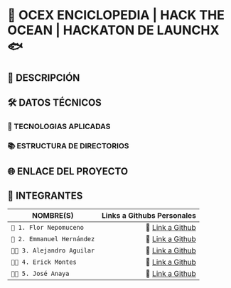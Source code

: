 # 🐋 OCEX ENCICLOPEDIA | HACK THE OCEAN | HACKATON DE LAUNCHX 🐟

## 🦀 DESCRIPCIÓN

## 🛠 DATOS TÉCNICOS

### 🧪 TECNOLOGIAS APLICADAS
### 📚 ESTRUCTURA DE DIRECTORIOS


## 🌐 ENLACE DEL PROYECTO

## 📖 INTEGRANTES 

| NOMBRE(S)                         |                             Links a Githubs Personales |
| --------------------------------  | ---------------------------------------------------:   |
| `👩 1. Flor Nepomuceno`           |  📎 [Link a Github](https://github.com/FlorNepomuceno) |
| `👨 2. Emmanuel Hernández`        |  📎 [Link a Github](https://github.com/antoni-codes)   |
| `👨🏻 3. Alejandro Aguilar`         |  📎 [Link a Github](https://github.com/alexsarget)     |
| `👨🏻 4. Erick Montes`              |  📎 [Link a Github](https://github.com/ErickMontesDK)  |
| `👨🏻 5. José Anaya`                |  📎 [Link a Github](https://github.com)                |
